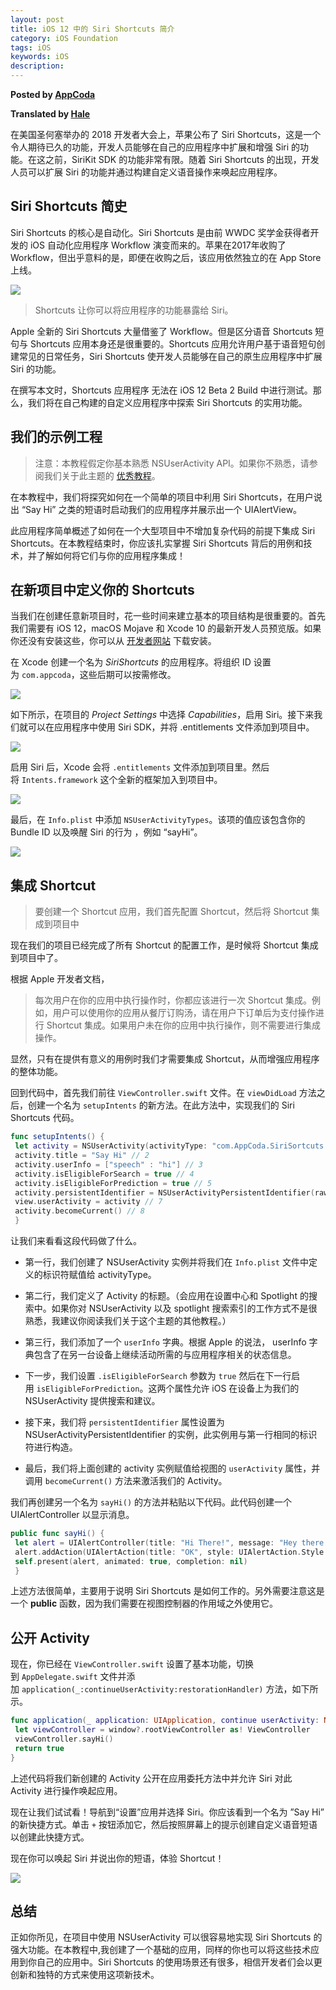 ```yaml
---  
layout: post  
title: iOS 12 中的 Siri Shortcuts 简介
category: iOS Foundation  
tags: iOS  
keywords: iOS  
description: 
---  
```


__Posted by [AppCoda](https://appcoda.com/siri-shortcuts/)__  

__Translated by [Hale](http://wuqiuhao.github.io/)__  

在美国圣何塞举办的 2018 开发者大会上，苹果公布了 Siri Shortcuts，这是一个令人期待已久的功能，开发人员能够在自己的应用程序中扩展和增强 Siri 的功能。在这之前，SiriKit SDK 的功能非常有限。随着 Siri Shortcuts 的出现，开发人员可以扩展 Siri 的功能并通过构建自定义语音操作来唤起应用程序。

## Siri Shortcuts 简史

Siri Shortcuts 的核心是自动化。Siri Shortcuts 是由前 WWDC 奖学金获得者开发的 iOS 自动化应用程序 Workflow 演变而来的。苹果在2017年收购了 Workflow，但出乎意料的是，即便在收购之后，该应用依然独立的在 App Store 上线。

![](/assets/postAssets/2019/workflow-app.jpg)

> Shortcuts 让你可以将应用程序的功能暴露给 Siri。

Apple 全新的 Siri Shortcuts 大量借鉴了 Workflow。但是区分语音 Shortcuts 短句与 Shortcuts 应用本身还是很重要的。Shortcuts 应用允许用户基于语音短句创建常见的日常任务，Siri Shortcuts 使开发人员能够在自己的原生应用程序中扩展 Siri 的功能。

在撰写本文时，Shortcuts 应用程序 无法在 iOS 12 Beta 2 Build 中进行测试。那么，我们将在自己构建的自定义应用程序中探索 Siri Shortcuts 的实用功能。

## 我们的示例工程

> 注意：本教程假定你基本熟悉 NSUserActivity API。如果你不熟悉，请参阅我们关于此主题的 [优秀教程](https://www.appcoda.com/core-spotlight-framework/)。

在本教程中，我们将探究如何在一个简单的项目中利用 Siri Shortcuts，在用户说出 “Say Hi” 之类的短语时启动我们的应用程序并展示出一个 UIAlertView。

此应用程序简单概述了如何在一个大型项目中不增加复杂代码的前提下集成 Siri Shortcuts。在本教程结束时，你应该扎实掌握 Siri Shortcuts 背后的用例和技术，并了解如何将它们与你的应用程序集成！

## 在新项目中定义你的 Shortcuts

当我们在创建任意新项目时，花一些时间来建立基本的项目结构是很重要的。首先我们需要有 iOS 12，macOS Mojave 和 Xcode 10 的最新开发人员预览版。如果你还没有安装这些，你可以从 [开发者网站](https://developer.apple.com/) 下载安装。

在 Xcode 创建一个名为 *SiriShortcuts* 的应用程序。将组织 ID 设置为 `com.appcoda`，这些后期可以按需修改。

![](/assets/postAssets/2019/2-1240x793.png)

如下所示，在项目的 *Project Settings* 中选择 *Capabilities*，启用 Siri。接下来我们就可以在应用程序中使用 Siri SDK，并将 .entitlements 文件添加到项目中。

![](/assets/postAssets/2019/4-1240x793.png)

启用 S​​iri 后，Xcode 会将 `.entitlements` 文件添加到项目里。然后将 `Intents.framework` 这个全新的框架加入到项目中。

![](/assets/postAssets/2019/7-1240x793.png)

最后，在 `Info.plist` 中添加 `NSUserActivityTypes`。该项的值应该包含你的 Bundle ID 以及唤醒 Siri 的行为 ，例如 “sayHi”。

![](/assets/postAssets/2019/8-1240x775.png)

## 集成 Shortcut

> 要创建一个 Shortcut 应用，我们首先配置 Shortcut，然后将 Shortcut 集成到项目中

现在我们的项目已经完成了所有 Shortcut 的配置工作，是时候将 Shortcut 集成到项目中了。

根据 Apple 开发者文档，

> 每次用户在你的应用中执行操作时，你都应该进行一次 Shortcut 集成。例如，用户可以使用你的应用从餐厅订购汤，请在用户下订单后为支付操作进行 Shortcut 集成。如果用户未在你的应用中执行操作，则不需要进行集成操作。

显然，只有在提供有意义的用例时我们才需要集成 Shortcut，从而增强应用程序的整体功能。

回到代码中，首先我们前往 `ViewController.swift` 文件。在 `viewDidLoad` 方法之后，创建一个名为 `setupIntents` 的新方法。在此方法中，实现我们的 Siri Shortcuts 代码。

```swift  
func setupIntents() {
 let activity = NSUserActivity(activityType: "com.AppCoda.SiriSortcuts.sayHi") // 1
 activity.title = "Say Hi" // 2
 activity.userInfo = ["speech" : "hi"] // 3
 activity.isEligibleForSearch = true // 4
 activity.isEligibleForPrediction = true // 5
 activity.persistentIdentifier = NSUserActivityPersistentIdentifier(rawValue: "com.AppCoda.SiriSortcuts.sayHi") // 6
 view.userActivity = activity // 7
 activity.becomeCurrent() // 8
 }
```  

让我们来看看这段代码做了什么。

* 第一行，我们创建了 NSUserActivity 实例并将我们在 `Info.plist` 文件中定义的标识符赋值给 activityType。

* 第二行，我们定义了 Activity 的标题。（会应用在设置中心和 Spotlight 的搜索中。如果你对 NSUserActivity 以及 spotlight 搜索索引的工作方式不是很熟悉，我建议你阅读我们关于这个主题的其他教程。）

* 第三行，我们添加了一个 `userInfo` 字典。根据 Apple 的说法， userInfo 字典包含了在另一台设备上继续活动所需的与应用程序相关的状态信息。

* 下一步，我们设置 `.isEligibleForSearch` 参数为 `true` 然后在下一行启用 `isEligibleForPrediction`。这两个属性允许 iOS 在设备上为我们的 NSUserActivity 提供搜索和建议。

* 接下来，我们将 `persistentIdentifier` 属性设置为 NSUserActivityPersistentIdentifier 的实例，此实例用与第一行相同的标识符进行构造。

* 最后，我们将上面创建的 activity 实例赋值给视图的 `userActivity` 属性，并调用 `becomeCurrent()` 方法来激活我们的 Activity。

我们再创建另一个名为 `sayHi()` 的方法并粘贴以下代码。此代码创建一个 UIAlertController 以显示消息。

```swift  
public func sayHi() {
 let alert = UIAlertController(title: "Hi There!", message: "Hey there! Glad to see you got this working!", preferredStyle: UIAlertController.Style.alert)
 alert.addAction(UIAlertAction(title: "OK", style: UIAlertAction.Style.default, handler: nil))
 self.present(alert, animated: true, completion: nil)
 }
```  

上述方法很简单，主要用于说明 Siri Shortcuts 是如何工作的。另外需要注意这是一个 **public** 函数，因为我们需要在视图控制器的作用域之外使用它。

## 公开 Activity

现在，你已经在 `ViewController.swift` 设置了基本功能，切换到 `AppDelegate.swift` 文件并添加 `application(_:continueUserActivity:restorationHandler)` 方法，如下所示。

```swift  
func application(_ application: UIApplication, continue userActivity: NSUserActivity, restorationHandler: @escaping ([UIUserActivityRestoring]?) -> Void) -> Bool {
 let viewController = window?.rootViewController as! ViewController
 viewController.sayHi()
 return true
}
```  

上述代码将我们新创建的 Activity 公开在应用委托方法中并允许 Siri 对此 Activity 进行操作唤起应用。

现在让我们试试看！导航到“设置”应用并选择 Siri。你应该看到一个名为 ”Say Hi” 的新快捷方式。单击 `+` 按钮添加它，然后按照屏幕上的提示创建自定义语音短语以创建此快捷方式。

现在你可以唤起 Siri 并说出你的短语，体验 Shortcut！

![](/assets/postAssets/2019/006tNbRwgy1fvfvhpdhd4j31kw0jr1kx.jpg1537423351.9367192)

## 总结

正如你所见，在项目中使用 NSUserActivity 可以很容易地实现 Siri Shortcuts 的强大功能。在本教程中,我创建了一个基础的应用，同样的你也可以将这些技术应用到你自己的应用中。Siri Shortcuts 的使用场景还有很多，相信开发者们会以更创新和独特的方式来使用这项新技术。

